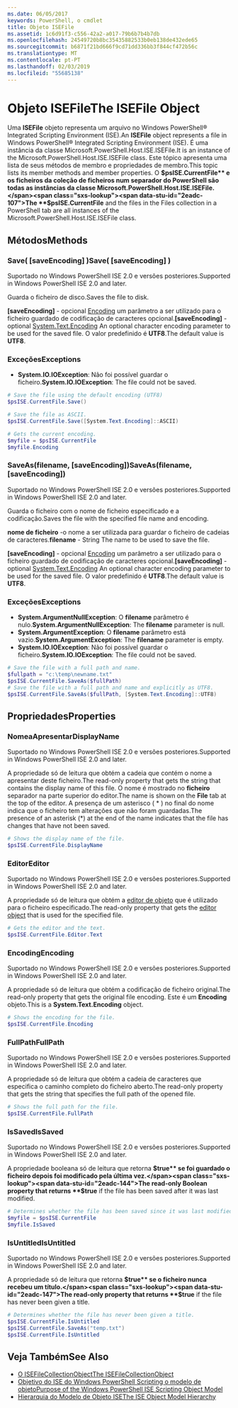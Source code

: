 ```yaml
---
ms.date: 06/05/2017
keywords: PowerShell, o cmdlet
title: Objeto ISEFile
ms.assetid: 1c6d91f3-c556-42a2-a017-79b6b7b4b7db
ms.openlocfilehash: 24549720b8bc35435882533b0eb138de432ede65
ms.sourcegitcommit: b6871f21bd666f9cd71dd336bb3f844cf472b56c
ms.translationtype: MT
ms.contentlocale: pt-PT
ms.lasthandoff: 02/03/2019
ms.locfileid: "55685138"
---
```

# <a name="the-isefile-object"></a><span data-ttu-id="2eadc-103">Objeto ISEFile</span><span class="sxs-lookup"><span data-stu-id="2eadc-103">The ISEFile Object</span></span>

<span data-ttu-id="2eadc-104">Uma **ISEFile** objeto representa um arquivo no Windows PowerShell® Integrated Scripting Environment (ISE).</span><span class="sxs-lookup"><span data-stu-id="2eadc-104">An **ISEFile** object represents a file in Windows PowerShell® Integrated Scripting Environment (ISE).</span></span> <span data-ttu-id="2eadc-105">É uma instância da classe Microsoft.PowerShell.Host.ISE.ISEFile.</span><span class="sxs-lookup"><span data-stu-id="2eadc-105">It is an instance of the Microsoft.PowerShell.Host.ISE.ISEFile class.</span></span> <span data-ttu-id="2eadc-106">Este tópico apresenta uma lista de seus métodos de membro e propriedades de membro.</span><span class="sxs-lookup"><span data-stu-id="2eadc-106">This topic lists its member methods and member properties.</span></span> <span data-ttu-id="2eadc-107">O **$psISE.CurrentFile** e os ficheiros da coleção de ficheiros num separador do PowerShell são todas as instâncias da classe Microsoft.PowerShell.Host.ISE.ISEFile.</span><span class="sxs-lookup"><span data-stu-id="2eadc-107">The **$psISE.CurrentFile** and the files in the Files collection in a PowerShell tab are all instances of the Microsoft.PowerShell.Host.ISE.ISEFile class.</span></span>

## <a name="methods"></a><span data-ttu-id="2eadc-108">Métodos</span><span class="sxs-lookup"><span data-stu-id="2eadc-108">Methods</span></span>

### <a name="save-saveencoding-"></a><span data-ttu-id="2eadc-109">Save\( \[saveEncoding\] \)</span><span class="sxs-lookup"><span data-stu-id="2eadc-109">Save\( \[saveEncoding\] \)</span></span>

<span data-ttu-id="2eadc-110">Suportado no Windows PowerShell ISE 2.0 e versões posteriores.</span><span class="sxs-lookup"><span data-stu-id="2eadc-110">Supported in Windows PowerShell ISE 2.0 and later.</span></span>

<span data-ttu-id="2eadc-111">Guarda o ficheiro de disco.</span><span class="sxs-lookup"><span data-stu-id="2eadc-111">Saves the file to disk.</span></span>

<span data-ttu-id="2eadc-112">**\[saveEncoding\]**  - opcional [Encoding](https://msdn.microsoft.com/library/system.text.encoding.aspx) um parâmetro a ser utilizado para o ficheiro guardado de codificação de caracteres opcional.</span><span class="sxs-lookup"><span data-stu-id="2eadc-112">**\[saveEncoding\]** - optional [System.Text.Encoding](https://msdn.microsoft.com/library/system.text.encoding.aspx) An optional character encoding parameter to be used for the saved file.</span></span> <span data-ttu-id="2eadc-113">O valor predefinido é **UTF8**.</span><span class="sxs-lookup"><span data-stu-id="2eadc-113">The default value is **UTF8**.</span></span>

### <a name="exceptions"></a><span data-ttu-id="2eadc-114">Exceções</span><span class="sxs-lookup"><span data-stu-id="2eadc-114">Exceptions</span></span>

- <span data-ttu-id="2eadc-115">**System.IO.IOException**: Não foi possível guardar o ficheiro.</span><span class="sxs-lookup"><span data-stu-id="2eadc-115">**System.IO.IOException**: The file could not be saved.</span></span>

```powershell
# Save the file using the default encoding (UTF8)
$psISE.CurrentFile.Save()

# Save the file as ASCII.
$psISE.CurrentFile.Save([System.Text.Encoding]::ASCII)

# Gets the current encoding.
$myfile = $psISE.CurrentFile
$myfile.Encoding
```

### <a name="saveasfilename-saveencoding"></a><span data-ttu-id="2eadc-116">SaveAs\(filename, \[saveEncoding\]\)</span><span class="sxs-lookup"><span data-stu-id="2eadc-116">SaveAs\(filename, \[saveEncoding\]\)</span></span>

<span data-ttu-id="2eadc-117">Suportado no Windows PowerShell ISE 2.0 e versões posteriores.</span><span class="sxs-lookup"><span data-stu-id="2eadc-117">Supported in Windows PowerShell ISE 2.0 and later.</span></span>

<span data-ttu-id="2eadc-118">Guarda o ficheiro com o nome de ficheiro especificado e a codificação.</span><span class="sxs-lookup"><span data-stu-id="2eadc-118">Saves the file with the specified file name and encoding.</span></span>

<span data-ttu-id="2eadc-119">**nome de ficheiro** -o nome a ser utilizada para guardar o ficheiro de cadeias de caracteres.</span><span class="sxs-lookup"><span data-stu-id="2eadc-119">**filename** - String The name to be used to save the file.</span></span>

<span data-ttu-id="2eadc-120">**\[saveEncoding\]**  - opcional [Encoding](https://msdn.microsoft.com/library/system.text.encoding.aspx) um parâmetro a ser utilizado para o ficheiro guardado de codificação de caracteres opcional.</span><span class="sxs-lookup"><span data-stu-id="2eadc-120">**\[saveEncoding\]** - optional [System.Text.Encoding](https://msdn.microsoft.com/library/system.text.encoding.aspx) An optional character encoding parameter to be used for the saved file.</span></span> <span data-ttu-id="2eadc-121">O valor predefinido é **UTF8**.</span><span class="sxs-lookup"><span data-stu-id="2eadc-121">The default value is **UTF8**.</span></span>

### <a name="exceptions"></a><span data-ttu-id="2eadc-122">Exceções</span><span class="sxs-lookup"><span data-stu-id="2eadc-122">Exceptions</span></span>

- <span data-ttu-id="2eadc-123">**System.ArgumentNullException**: O **filename** parâmetro é nulo.</span><span class="sxs-lookup"><span data-stu-id="2eadc-123">**System.ArgumentNullException**: The **filename** parameter is null.</span></span>
- <span data-ttu-id="2eadc-124">**System.ArgumentException**: O **filename** parâmetro está vazio.</span><span class="sxs-lookup"><span data-stu-id="2eadc-124">**System.ArgumentException**: The **filename** parameter is empty.</span></span>
- <span data-ttu-id="2eadc-125">**System.IO.IOException**: Não foi possível guardar o ficheiro.</span><span class="sxs-lookup"><span data-stu-id="2eadc-125">**System.IO.IOException**: The file could not be saved.</span></span>

```powershell
# Save the file with a full path and name.
$fullpath = "c:\temp\newname.txt"
$psISE.CurrentFile.SaveAs($fullPath)
# Save the file with a full path and name and explicitly as UTF8.
$psISE.CurrentFile.SaveAs($fullPath, [System.Text.Encoding]::UTF8)
```

## <a name="properties"></a><span data-ttu-id="2eadc-126">Propriedades</span><span class="sxs-lookup"><span data-stu-id="2eadc-126">Properties</span></span>

### <a name="displayname"></a><span data-ttu-id="2eadc-127">NomeaApresentar</span><span class="sxs-lookup"><span data-stu-id="2eadc-127">DisplayName</span></span>

<span data-ttu-id="2eadc-128">Suportado no Windows PowerShell ISE 2.0 e versões posteriores.</span><span class="sxs-lookup"><span data-stu-id="2eadc-128">Supported in Windows PowerShell ISE 2.0 and later.</span></span>

<span data-ttu-id="2eadc-129">A propriedade só de leitura que obtém a cadeia que contém o nome a apresentar deste ficheiro.</span><span class="sxs-lookup"><span data-stu-id="2eadc-129">The read-only property that gets the string that contains the display name of this file.</span></span> <span data-ttu-id="2eadc-130">O nome é mostrado no **ficheiro** separador na parte superior do editor.</span><span class="sxs-lookup"><span data-stu-id="2eadc-130">The name is shown on the **File** tab at the top of the editor.</span></span> <span data-ttu-id="2eadc-131">A presença de um asterisco \( \* \) no final do nome indica que o ficheiro tem alterações que não foram guardadas.</span><span class="sxs-lookup"><span data-stu-id="2eadc-131">The presence of an asterisk \(\*\) at the end of the name indicates that the file has changes that have not been saved.</span></span>

```powershell
# Shows the display name of the file.
$psISE.CurrentFile.DisplayName
```

### <a name="editor"></a><span data-ttu-id="2eadc-132">Editor</span><span class="sxs-lookup"><span data-stu-id="2eadc-132">Editor</span></span>

<span data-ttu-id="2eadc-133">Suportado no Windows PowerShell ISE 2.0 e versões posteriores.</span><span class="sxs-lookup"><span data-stu-id="2eadc-133">Supported in Windows PowerShell ISE 2.0 and later.</span></span>

<span data-ttu-id="2eadc-134">A propriedade só de leitura que obtém a [editor de objeto](The-ISEEditor-Object.md) que é utilizado para o ficheiro especificado.</span><span class="sxs-lookup"><span data-stu-id="2eadc-134">The read-only property that gets the [editor object](The-ISEEditor-Object.md) that is used for the specified file.</span></span>

```powershell
# Gets the editor and the text.
$psISE.CurrentFile.Editor.Text
```

### <a name="encoding"></a><span data-ttu-id="2eadc-135">Encoding</span><span class="sxs-lookup"><span data-stu-id="2eadc-135">Encoding</span></span>

<span data-ttu-id="2eadc-136">Suportado no Windows PowerShell ISE 2.0 e versões posteriores.</span><span class="sxs-lookup"><span data-stu-id="2eadc-136">Supported in Windows PowerShell ISE 2.0 and later.</span></span>

<span data-ttu-id="2eadc-137">A propriedade só de leitura que obtém a codificação de ficheiro original.</span><span class="sxs-lookup"><span data-stu-id="2eadc-137">The read-only property that gets the original file encoding.</span></span> <span data-ttu-id="2eadc-138">Este é um **Encoding** objeto.</span><span class="sxs-lookup"><span data-stu-id="2eadc-138">This is a **System.Text.Encoding** object.</span></span>

```powershell
# Shows the encoding for the file.
$psISE.CurrentFile.Encoding
```

### <a name="fullpath"></a><span data-ttu-id="2eadc-139">FullPath</span><span class="sxs-lookup"><span data-stu-id="2eadc-139">FullPath</span></span>

<span data-ttu-id="2eadc-140">Suportado no Windows PowerShell ISE 2.0 e versões posteriores.</span><span class="sxs-lookup"><span data-stu-id="2eadc-140">Supported in Windows PowerShell ISE 2.0 and later.</span></span>

<span data-ttu-id="2eadc-141">A propriedade só de leitura que obtém a cadeia de caracteres que especifica o caminho completo do ficheiro aberto.</span><span class="sxs-lookup"><span data-stu-id="2eadc-141">The read-only property that gets the string that specifies the full path of the opened file.</span></span>

```powershell
# Shows the full path for the file.
$psISE.CurrentFile.FullPath
```

### <a name="issaved"></a><span data-ttu-id="2eadc-142">IsSaved</span><span class="sxs-lookup"><span data-stu-id="2eadc-142">IsSaved</span></span>

<span data-ttu-id="2eadc-143">Suportado no Windows PowerShell ISE 2.0 e versões posteriores.</span><span class="sxs-lookup"><span data-stu-id="2eadc-143">Supported in Windows PowerShell ISE 2.0 and later.</span></span>

<span data-ttu-id="2eadc-144">A propriedade booleana só de leitura que retorna **$true** se foi guardado o ficheiro depois foi modificado pela última vez.</span><span class="sxs-lookup"><span data-stu-id="2eadc-144">The read-only Boolean property that returns **$true** if the file has been saved after it was last modified.</span></span>

```powershell
# Determines whether the file has been saved since it was last modified.
$myfile = $psISE.CurrentFile
$myfile.IsSaved
```

### <a name="isuntitled"></a><span data-ttu-id="2eadc-145">IsUntitled</span><span class="sxs-lookup"><span data-stu-id="2eadc-145">IsUntitled</span></span>

<span data-ttu-id="2eadc-146">Suportado no Windows PowerShell ISE 2.0 e versões posteriores.</span><span class="sxs-lookup"><span data-stu-id="2eadc-146">Supported in Windows PowerShell ISE 2.0 and later.</span></span>

<span data-ttu-id="2eadc-147">A propriedade só de leitura que retorna **$true** se o ficheiro nunca recebeu um título.</span><span class="sxs-lookup"><span data-stu-id="2eadc-147">The read-only property that returns **$true** if the file has never been given a title.</span></span>

```powershell
# Determines whether the file has never been given a title.
$psISE.CurrentFile.IsUntitled
$psISE.CurrentFile.SaveAs("temp.txt")
$psISE.CurrentFile.IsUntitled
```

## <a name="see-also"></a><span data-ttu-id="2eadc-148">Veja Também</span><span class="sxs-lookup"><span data-stu-id="2eadc-148">See Also</span></span>

- [<span data-ttu-id="2eadc-149">O ISEFileCollectionObject</span><span class="sxs-lookup"><span data-stu-id="2eadc-149">The ISEFileCollectionObject</span></span>](The-ISEFileCollection-Object.md)
- [<span data-ttu-id="2eadc-150">Objetivo do ISE do Windows PowerShell Scripting o modelo de objeto</span><span class="sxs-lookup"><span data-stu-id="2eadc-150">Purpose of the Windows PowerShell ISE Scripting Object Model</span></span>](Purpose-of-the-Windows-PowerShell-ISE-Scripting-Object-Model.md)
- [<span data-ttu-id="2eadc-151">Hierarquia do Modelo de Objeto ISE</span><span class="sxs-lookup"><span data-stu-id="2eadc-151">The ISE Object Model Hierarchy</span></span>](The-ISE-Object-Model-Hierarchy.md)